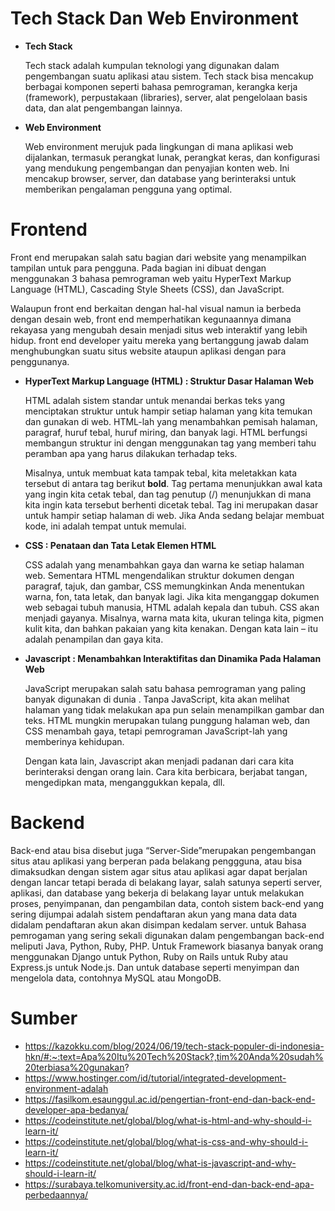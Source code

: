 # Tech Stack Dan Web Environment 
* **Tech Stack**
  
  Tech stack adalah kumpulan teknologi yang digunakan dalam pengembangan suatu aplikasi atau sistem. Tech stack bisa mencakup berbagai komponen seperti bahasa pemrograman, kerangka kerja (framework), perpustakaan (libraries), server, alat pengelolaan basis data, dan alat pengembangan lainnya.
* **Web Environment**
  
  Web environment merujuk pada lingkungan di mana aplikasi web dijalankan, termasuk perangkat lunak, perangkat keras, dan konfigurasi yang mendukung pengembangan dan penyajian konten web. Ini mencakup browser, server, dan database yang berinteraksi untuk memberikan pengalaman pengguna yang optimal.
# Frontend 
  Front end merupakan salah satu bagian dari website yang menampilkan tampilan untuk para pengguna. Pada bagian ini dibuat dengan menggunakan 3 bahasa pemrograman web yaitu HyperText Markup Language (HTML), Cascading Style Sheets (CSS), dan JavaScript. 

  Walaupun front end berkaitan dengan hal-hal visual namun ia berbeda dengan desain web, front end memperhatikan kegunaannya dimana rekayasa yang mengubah desain menjadi situs web interaktif yang lebih hidup. front end developer yaitu mereka yang bertanggung jawab dalam menghubungkan suatu situs website ataupun aplikasi dengan para penggunanya.

* **HyperText Markup Language (HTML) : Struktur Dasar Halaman Web**
  
  HTML adalah sistem standar untuk menandai berkas teks yang menciptakan struktur untuk hampir setiap halaman yang kita temukan dan gunakan di web. HTML-lah yang menambahkan pemisah halaman, paragraf, huruf tebal, huruf miring, dan banyak lagi. HTML berfungsi membangun struktur ini dengan menggunakan tag yang memberi tahu peramban apa yang harus dilakukan terhadap teks.
  
  Misalnya, untuk membuat kata tampak tebal, kita meletakkan kata tersebut di antara tag berikut <strong>bold</strong>. Tag pertama menunjukkan awal kata yang ingin kita cetak tebal, dan tag penutup (/) menunjukkan di mana kita ingin kata tersebut berhenti dicetak tebal. Tag ini merupakan dasar untuk hampir setiap halaman di web. Jika Anda sedang belajar membuat kode, ini adalah tempat untuk memulai.

* **CSS : Penataan dan Tata Letak Elemen HTML**

  CSS adalah yang menambahkan gaya dan warna ke setiap halaman web. Sementara HTML mengendalikan struktur dokumen dengan paragraf, tajuk, dan gambar, CSS memungkinkan Anda menentukan warna, fon, tata letak, dan banyak lagi. Jika kita menganggap dokumen web sebagai tubuh manusia, HTML adalah kepala dan tubuh. CSS akan menjadi gayanya. Misalnya, warna mata kita, ukuran telinga kita, pigmen kulit kita, dan bahkan pakaian yang kita kenakan. Dengan kata lain – itu adalah penampilan dan gaya kita.

* **Javascript : Menambahkan Interaktifitas dan Dinamika Pada Halaman Web**

  JavaScript merupakan salah satu bahasa pemrograman yang paling banyak digunakan di dunia . Tanpa JavaScript, kita akan melihat halaman yang tidak melakukan apa pun selain menampilkan     gambar dan teks. HTML mungkin merupakan tulang punggung halaman web, dan CSS menambah gaya, tetapi pemrograman JavaScript-lah yang memberinya kehidupan.

  Dengan kata lain, Javascript akan menjadi padanan dari cara kita berinteraksi dengan orang lain. Cara kita berbicara, berjabat tangan, mengedipkan mata, menganggukkan kepala, dll.

# Backend
Back-end atau bisa disebut juga “Server-Side”merupakan pengembangan situs atau aplikasi yang berperan pada belakang penggguna, atau bisa dimaksudkan dengan sistem agar situs atau aplikasi agar dapat berjalan dengan lancar tetapi berada di belakang layar, salah satunya seperti server, aplikasi, dan database yang bekerja di belakang layar untuk melakukan proses, penyimpanan, dan pengambilan data, contoh sistem back-end yang sering dijumpai adalah sistem pendaftaran akun yang mana data data didalam pendaftaran akun akan disimpan kedalam server. untuk Bahasa pemrogaman yang sering sekali digunakan dalam pengembangan back-end meliputi Java, Python, Ruby, PHP. Untuk Framework biasanya banyak orang menggunakan Django untuk Python, Ruby on Rails untuk Ruby atau Express.js untuk Node.js. Dan untuk database seperti menyimpan dan mengelola data, contohnya MySQL atau MongoDB.

# Sumber 
* https://kazokku.com/blog/2024/06/19/tech-stack-populer-di-indonesia-hkn/#:~:text=Apa%20Itu%20Tech%20Stack?,tim%20Anda%20sudah%20terbiasa%20gunakan?
* https://www.hostinger.com/id/tutorial/integrated-development-environment-adalah
* https://fasilkom.esaunggul.ac.id/pengertian-front-end-dan-back-end-developer-apa-bedanya/
* https://codeinstitute.net/global/blog/what-is-html-and-why-should-i-learn-it/
* https://codeinstitute.net/global/blog/what-is-css-and-why-should-i-learn-it/
* https://codeinstitute.net/global/blog/what-is-javascript-and-why-should-i-learn-it/
* https://surabaya.telkomuniversity.ac.id/front-end-dan-back-end-apa-perbedaannya/
